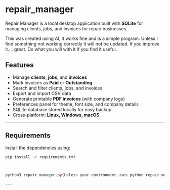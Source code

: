 # repair_manager
Repair Manager is a local desktop application built with **SQLite** for managing clients, jobs, and invoices for repair businesses.

This was created using AI, it works fine and is a simple program. Unless I find something not working correctly it will not be updated. If you improve it.... great. Do what you will with it if you find it useful.

## Features
- Manage **clients**, **jobs**, and **invoices**
- Mark invoices as **Paid** or **Outstanding**
- Search and filter clients, jobs, and invoices
- Export and import CSV data
- Generate printable **PDF invoices** (with company logo)
- Preferences panel for theme, font size, and company details
- SQLite database stored locally for easy backup
- Cross-platform: **Linux, Windows, macOS**

---

## Requirements
Install the dependencies using:
```bash
pip install -r requirements.txt

---

python3 repair_manager.py(Unless your environment uses python repair_manager.py)

---

